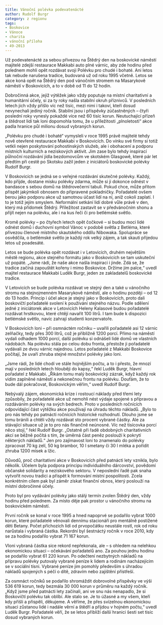 ```yaml
---
title: Vánoční polévka podevatenácté
author: Rudolf Burgr
category: z regionu
tags:
- Boskovice
- Vánoce
- charita
- vánoční příloha
- 49-2013
---
```


Už podevatenácté za sebou přivezou na Štědrý den na boskovické náměstí majitelé zdejší restaurace Makkabi auto plné várnic, aby zde hodinu před polednem mohli opět rozdávat svoji Polévku pro chudé i bohaté. Ani letos tak nebude narušena tradice, budovaná už od roku 1995 včetně. Letos se akce koná opět na Štědrý den pod vánočním stromem na Masarykově náměstí v Boskovicích, a to v době od 11 do 12 hodin.

Dobročinná akce, jejíž výtěžek jako vždy poputuje na místní charitativní a humanitární účely, si za ty roky našla stabilní okruh příznivců. V posledních letech jich vždy přišlo víc než tisíc, mezi nimi i takoví, kteří dosud nevynechali jediný ročník. Stabilní jsou i příspěvky zúčastněných – čtyři poslední roky vynesly pokaždé více než 60 tisíc korun. Neutuchající přízeň a štědrost lidí tak loni dopomohla tomu, že u příležitosti „plnoletosti“ akce padla hranice půl milionu dosud vybraných korun.

„Polévku pro chudé i bohaté“ vymysleli v roce 1995 právě majitelé tehdy nově otevřené restaurace Makkabi v Boskovicích. Do vínku své firmy si totiž vetkli nejen poskytování pohostinských služeb, ale i obohacení a podporu místních kulturních a neziskových aktivit. Jim zase bylo tehdy inspirací půlnoční rozdávání jídla bezdomovcům ve skotském Glasgowě, které pár let předtím při cestě po Skotsku zažil jeden z iniciátorů boskovické polévky Rudolf Burgr.

V Boskovicích se jedná se o veřejné rozdávání skutečné polévky. Každý, kdo přijde, dostane misku polévky zdarma, může si ji dokonce odnést v bandasce s sebou domů na štědrovečerní tabuli. Pokud chce, může přitom přispět jakýmkoli obnosem do připravené pokladničky. Pořadatelé ovšem berou jako podporu akce už samotnou účast lidí na ní, aniž cokoli zaplatí. I to je totiž jejím smyslem. Neformální setkání lidí dobré vůle právě v den, který má přídomek Štědrý. Příležitost zastavit se v předvánočním shonu a přijít nejen na polévku, ale i na kus řeči či pro betlémské světlo.

Kromě polévky – po čtyřech letech opět čočkové – si budou moci lidé odnést domů i duchovní symbol Vánoc v podobě světla z Betléma, které přivezou členové místního skautského oddílu Nibowaka. Spolupráce se osvědčila, o betlémské světlo je každý rok velký zájem, a tak skauti přijedou letos už poadesáté.

Letos se bude polévka opět rozdávat i v Letovicích, druhém největším městě regionu, akce stejného formátu jako v Boskovicích se tam uskuteční už popáté. „Jsme rádi, že naše akce našla inspiraci i jinde. Zdá se, že tradice začíná zapouštět kořeny i mimo Boskovice. Držíme jim palce,“ uvedl majitel restaurace Makkabi Luděk Burgr, jeden ze zakladatelů boskovické tradice.

V Letovicích se bude polévka rozdávat ve stejný den a také u vánočního stromu na stejnojmenném Masarykově náměstí, ale o hodinu později – od 12 do 13 hodin. Princip i účel akce je stejný jako v Boskovicích, proto dali boskovičtí pořadatelé svolení k používání stejného názvu. Podle sdělení jedné z iniciátorek akce v Letovicích Heleny Kalasové budou pořadatelé rozdávat hrstkovou, které chtějí navařit 100 litrů. I tam bude k dispozici betlémské světlo, navíc zahrají studenti konzervatoře.

V Boskovicích loni – při osmnáctém ročníku – uvařili pořadatelé asi 12 várnic zelňačky, tedy přes 300 litrů, což je přibližně 1200 porcí. Přímo na náměstí vydali odhadem 1000 porcí, další polévku si odnášeli lidé domů ve vlastních nádobách. Na polévku stála po celou dobu fronta, přestože ji pořadatelé vydávali ze dvou várnic najednou. Letos pořadatelé z Makkabi Boskovice počítají, že uvaří zhruba stejné množství polévky jako loni.

„Jsme rádi, že lidé chodí ve stále hojnějším počtu, a to i přesto, že mnozí mají v posledních letech hlouběji do kapsy,“ řekl Luděk Burgr, hlavní pořadatel z Makkabi. „Říkám tomu malý boskovický zázrak, když každý rok vidím zaplněné náměstí a nekonečnou frontu na polévku. Doufám, že to bude dál pokračovat, Boskovickým věřím,“ uvedl Rudolf Burgr.

Nebývalý zájem, ekonomická krize i rostoucí náklady před třemi lety způsobily, že pořadatelé akce už nemohli nést výdaje spojené s přípravou a rozdáváním polévky na svých bedrech. Proto v posledních ročnících odpovídající část výtěžku akce používají na úhradu těchto nákladů. „Bylo to pro nás tehdy po patnácti ročnících historické rozhodnutí. Dlouho jsme se tomu bránili a chtěli vždy rozdávat sto procent vybrané částky. Ale za stávající situace už je to pro nás finančně neúnosné. Víc než tisícovka porcí něco stojí,“ řekl Rudolf Burgr. „Ostatně při řadě obdobných charitativních akcí se běžně počítá s tím, že úměrná část peněz poslouží k pokrytí některých nákladů.“ Jen pro zajímavost loni to znamenalo do polévky zpracovat 70 kg zelí, 50 kg brambor, 10 l smetany či 30 l mléka a pořídit zhruba 1200 misek a lžic.

Důvodů, proč charitativní akce v Boskovicích před patnácti lety vznikla, bylo několik. Účelem byla podpora principu individuálního dárcovství, povědomí občanské solidarity a neziskového sektoru. V neposlední řadě pak snaha vytvořit novou tradici a přispět k formování místní pospolitosti. Zcela konkrétním cílem pak byl záměr získat finanční obnos, který poslouží na místní dobročinné účely.

Proto byl pro vydávání polévky jako stálý termín zvolen Štědrý den, vždy hodinu před polednem. Za místo děje pak prostor u vánočního stromu na boskovickém náměstí.

První ročník se konal v roce 1995 a hned napoprvé se podařilo vybrat 1000 korun, které pořadatelé věnovali dennímu stacionáři pro mentálně postižené děti Betany. Počet příchozích lidí od prvopočátku neustále rostl, rok od roku narůstala i vybraná částka. Rekordní byl šestnáctý ročník v roce 2010, kdy se za hodinu podařilo vybrat 71 167 korun.

Vloni vybraná částka sice rekord nepřekonala, ale – s ohledem na nelehkou ekonomickou situaci – očekávání pořadatelů ano. Za pouhou jednu hodinu se podařilo vybrat 61 220 korun. Po odečtení nezbytných nákladů na přípravu polévky putovaly vybrané peníze k lidem a rodinám nacházejícím se v sociální tísni. Vybrané peníze jim pomohly především s úhradou nákladů spojených s péčí o dítě, zdravím nebo zajištění přístřeší.

Za osmnáct ročníků se podařilo shromáždit dobrovolné příspěvky ve výši 536 619 korun, tedy bezmála 30 000 korun v průměru na každý ročník. „Když jsme před patnácti lety začínali, ani ve snu nás nenapadlo, že si Boskovičtí polévku tak oblíbí. Ale stalo se. Je to úžasné a my všem, kteří kdy přišli a přispěli, děkujeme. A věříme, že přes svízelnou ekonomickou situaci zůstanou lidé i nadále věrní a štědří a přijdou v hojném počtu,“ uvedl Luděk Burgr. Pořadatelé věří, že se letos přiblíží další hranici šesti set tisíc dosud vybraných korun.
